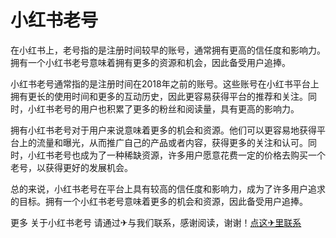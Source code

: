 # 小红书老号

在小红书上，老号指的是注册时间较早的账号，通常拥有更高的信任度和影响力。拥有一个小红书老号意味着拥有更多的资源和机会，因此备受用户追捧。

小红书老号通常指的是注册时间在2018年之前的账号。这些账号在小红书平台上拥有更长的使用时间和更多的互动历史，因此更容易获得平台的推荐和关注。同时，小红书老号的用户也积累了更多的粉丝和阅读量，具有更高的影响力。

拥有小红书老号对于用户来说意味着更多的机会和资源。他们可以更容易地获得平台上的流量和曝光，从而推广自己的产品或者内容，获得更多的关注和认可。同时，小红书老号也成为了一种稀缺资源，许多用户愿意花费一定的价格去购买一个老号，以获得更好的发展机会。

总的来说，小红书老号在平台上具有较高的信任度和影响力，成为了许多用户追求的目标。拥有一个小红书老号意味着更多的机会和资源，因此备受用户追捧。

更多 关于小红书老号 请通过✈与我们联系，感谢阅读，谢谢！[点这✈里联系](https://w.k02.cc)